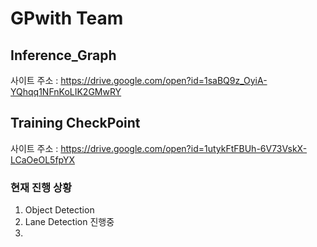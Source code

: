 #  GPwith Team

##  Inference_Graph
사이트 주소 : https://drive.google.com/open?id=1saBQ9z_OyiA-YQhqq1NFnKoLIK2GMwRY

##  Training CheckPoint
사이트 주소 : https://drive.google.com/open?id=1utykFtFBUh-6V73VskX-LCaOeOL5fpYX

### 현재 진행 상황

1. Object Detection
2. Lane Detection 진행중
3.